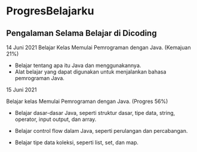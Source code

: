 # ProgresBelajarku
Pengalaman Selama Belajar di Dicoding
--
14 Juni 2021
Belajar Kelas Memulai Pemrograman dengan Java. (Kemajuan 21%)

* Belajar tentang apa itu Java dan menggunakannya.
* Alat belajar yang dapat digunakan untuk menjalankan bahasa pemrograman Java.

15 Juni 2021

Belajar kelas Memulai Pemrograman dengan Java. (Progres 56%)

  * Belajar dasar-dasar Java, seperti struktur dasar, tipe data, string, operator, input output, dan array.

  * Belajar control flow dalam Java, seperti perulangan dan percabangan.

  * Belajar tipe data koleksi, seperti list, set, dan map.

